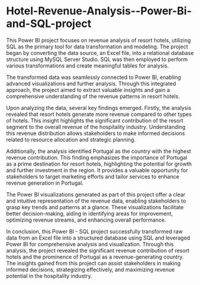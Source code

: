 # Hotel-Revenue-Analysis--Power-Bi-and-SQL-project
This Power BI project focuses on revenue analysis of resort hotels, utilizing SQL as the primary tool for data transformation and modeling. The project began by converting the data source, an Excel file, into a relational database structure using MySQL Server Studio. SQL was then employed to perform various transformations and create meaningful tables for analysis.

The transformed data was seamlessly connected to Power BI, enabling advanced visualizations and further analysis. Through this integrated approach, the project aimed to extract valuable insights and gain a comprehensive understanding of the revenue patterns in resort hotels.

Upon analyzing the data, several key findings emerged. Firstly, the analysis revealed that resort hotels generate more revenue compared to other types of hotels. This insight highlights the significant contribution of the resort segment to the overall revenue of the hospitality industry. Understanding this revenue distribution allows stakeholders to make informed decisions related to resource allocation and strategic planning.

Additionally, the analysis identified Portugal as the country with the highest revenue contribution. This finding emphasizes the importance of Portugal as a prime destination for resort hotels, highlighting the potential for growth and further investment in the region. It provides a valuable opportunity for stakeholders to target marketing efforts and tailor services to enhance revenue generation in Portugal.

The Power BI visualizations generated as part of this project offer a clear and intuitive representation of the revenue data, enabling stakeholders to grasp key trends and patterns at a glance. These visualizations facilitate better decision-making, aiding in identifying areas for improvement, optimizing revenue streams, and enhancing overall performance.

In conclusion, this Power BI - SQL project successfully transformed raw data from an Excel file into a structured database using SQL and leveraged Power BI for comprehensive analysis and visualization. Through this analysis, the project revealed the significant revenue contribution of resort hotels and the prominence of Portugal as a revenue-generating country. The insights gained from this project can assist stakeholders in making informed decisions, strategizing effectively, and maximizing revenue potential in the hospitality industry.






